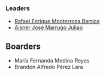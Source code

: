 ### Leaders

* [Rafael Enrique Monterroza Barrios](mailto:rafael.monterroza@owasp.org)
* [Aisner José Marrugo Juliao](mailto:aisner.marrugo@owasp.org)

## Boarders

* María Fernanda Medina Reyes
* Brandon Alfredo Pérez Lara